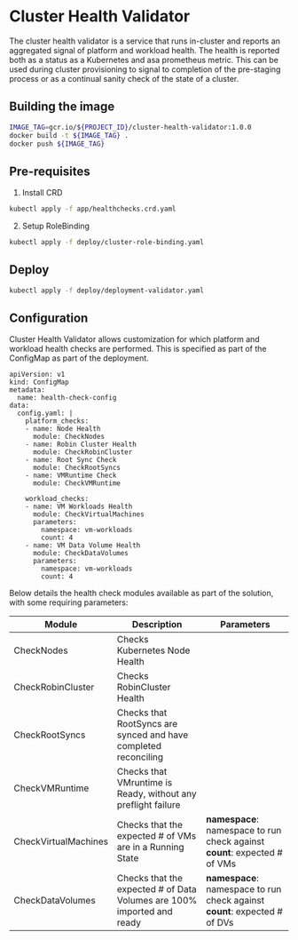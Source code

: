 # Cluster Health Validator

The cluster health validator is a service that runs in-cluster and reports an
aggregated signal of platform and workload health. The health is reported both
as a status as a Kubernetes and asa prometheus metric. This can be used during
cluster provisioning to signal to completion of the pre-staging process or as a
continual sanity check of the state of a cluster.



## Building the image

``` sh
IMAGE_TAG=gcr.io/${PROJECT_ID}/cluster-health-validator:1.0.0
docker build -t ${IMAGE_TAG} .
docker push ${IMAGE_TAG}
```

## Pre-requisites

1. Install CRD

```sh
kubectl apply -f app/healthchecks.crd.yaml
```

2. Setup RoleBinding

```sh
kubectl apply -f deploy/cluster-role-binding.yaml
```

## Deploy
```sh
kubectl apply -f deploy/deployment-validator.yaml
```

## Configuration

Cluster Health Validator allows customization for which platform and workload health checks are performed. This is specified as part of the ConfigMap as part of the deployment. 

```
apiVersion: v1
kind: ConfigMap
metadata:
  name: health-check-config
data:
  config.yaml: |
    platform_checks:
    - name: Node Health
      module: CheckNodes
    - name: Robin Cluster Health
      module: CheckRobinCluster
    - name: Root Sync Check
      module: CheckRootSyncs
    - name: VMRuntime Check
      module: CheckVMRuntime

    workload_checks:
    - name: VM Workloads Health
      module: CheckVirtualMachines
      parameters:
        namespace: vm-workloads
        count: 4
    - name: VM Data Volume Health
      module: CheckDataVolumes
      parameters:
        namespace: vm-workloads
        count: 4
```

Below details the health check modules available as part of the solution, with some requiring parameters:

| Module               | Description                                                            | Parameters                                                           |
|----------------------|------------------------------------------------------------------------|----------------------------------------------------------------------|
| CheckNodes           | Checks Kubernetes Node Health                                          |                                                                      |
| CheckRobinCluster    | Checks RobinCluster Health                                             |                                                                      |
| CheckRootSyncs       | Checks that RootSyncs are synced and have completed reconciling        |                                                                      |
| CheckVMRuntime       | Checks that VMruntime is Ready, without any preflight failure          |                                                                      |
| CheckVirtualMachines | Checks that the expected # of VMs are in a Running State               | **namespace**: namespace to run check against   **count**: expected # of VMs |
| CheckDataVolumes     | Checks that the expected # of Data Volumes are 100% imported and ready | **namespace**: namespace to run check against   **count**: expected # of DVs |